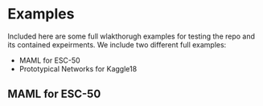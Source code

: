 # Examples
Included here are some full wlakthorugh examples for testing the repo and its contained expeirments. We include two different full examples:
  - MAML for ESC-50
  - Prototypical Networks for Kaggle18

## MAML for ESC-50
